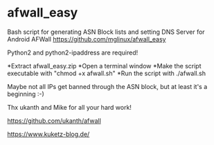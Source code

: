 # afwall_easy
Bash script for generating ASN Block lists and setting DNS Server for Android AFWall
https://github.com/mglinux/afwall_easy


Python2 and python2-ipaddress are required! 


*Extract afwall_easy.zip
*Open a terminal window
*Make the script executable with "chmod +x afwall.sh"
*Run the script with ./afwall.sh


Maybe not all IPs get banned through the ASN block, but at least it's a beginning :-)


Thx ukanth and Mike for all your hard work!

https://github.com/ukanth/afwall

https://www.kuketz-blog.de/

